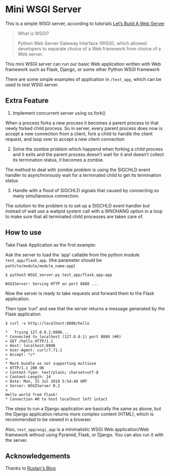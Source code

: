 # Mini WSGI Server

This is a simple WSGI server, according to tutorials [Let’s Build A Web Server](https://ruslanspivak.com/lsbaws-part1/)

> What is WSGI?
>
> Python Web Server Gateway Interface (WSGI),
> which allowed developers to separate choice of a Web framework from choice of a Web server. 

This mini WSGI server can run our basic Web application written with Web framework such as Flask, Django, or some other Python WSGI framework

There are some simple examples of application in `/test_app`, which can be used to test WSGI server.

## Extra Feature

1. Implement concurrent server using os.fork()

When a process forks a new process it becomes a parent process to that newly forked child process. So in server, every parent process does now is accept a new connection from a client, fork a child to handle the client request, and loop over to accept a new client connection

2. Solve the zombie problem which happend when forking a child process and it exits and the parent process doesn’t wait for it and doesn’t collect its termination status, it becomes a zombie.

The method to deal with zombie problem is using the SIGCHLD event handler to asynchronously wait for a terminated child to get its termination status

3. Handle with a flood of SIGCHLD signals that caused by connecting so many simultaneous connection. 

The solution to the problem is to set up a SIGCHLD event handler but instead of wait use a waitpid system call with a WNOHANG option in a loop to make sure that all terminated child processes are taken care of.

## How to use

Take Flask Application as the first example:

Ask the server to load the ‘app’ callable from the python module `test_app/flask_app`. (the parameter should be `path/to/module/module_name:app`)

```
$ python3 WSGI_server.py test_app/flask_app:app

WSGIServer: Serving HTTP on port 8888 ...
```

Now the server is ready to take requests and forward them to the Flask application.

Then type ‘curl’ and see that the server returns a message generated by the Flask application

```
$ curl -v http://localhost:8888/hello

*   Trying 127.0.0.1:8888...
* Connected to localhost (127.0.0.1) port 8888 (#0)
> GET /hello HTTP/1.1
> Host: localhost:8888
> User-Agent: curl/7.71.1
> Accept: */*
> 
* Mark bundle as not supporting multiuse
< HTTP/1.1 200 OK
< Content-Type: text/plain; charset=utf-8
< Content-Length: 24
< Date: Mon, 15 Jul 2019 5:54:48 GMT
< Server: WSGIServer 0.2
< 
Hello world from Flask!
* Connection #0 to host localhost left intact
```

The steps to run a Django application are basically the same as above, but the Django application returns more complex content (HTML), which is recommended to be viewed in a browser. 

Also, `test_app/wsgi_app` is a minimalistic WSGI Web application/Web framework without using Pyramid, Flask, or Django. You can also run it with the server.

## Acknowledgements

Thanks to [Ruslan's Blog](https://ruslanspivak.com/)
